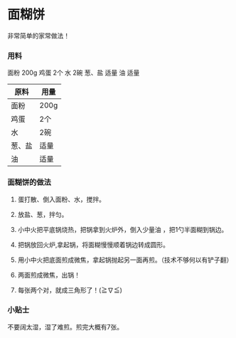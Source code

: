 # 面糊饼

非常简单的家常做法！

### 用料  
面粉	200g
鸡蛋	2个
水	2碗
葱、盐	适量
油	适量

|  原料  | 用量
| ------ | -----
| 面粉   | 200g
| 鸡蛋   | 2个
| 水     | 2碗
| 葱、盐 | 适量
| 油     | 适量

### 面糊饼的做法

1. 蛋打散、倒入面粉、水，搅拌。

2. 放盐、葱，拌匀。

3. 小中火把平底锅烧热，把锅拿到火炉外，倒入少量油 ，把1勺半面糊到锅边。

4. 把锅放回火炉,拿起锅，将面糊慢慢顺着锅边转成圆形。

5. 用小中火把底面煎成微焦，拿起锅抛起另一面再煎。（技术不够何以有铲子翻）

6. 两面煎成微焦，出锅！

7. 每张两个对，就成三角形了！(≧∇≦)

### 小贴士

不要阔太湿，湿了难煎。煎完大概有7张。

